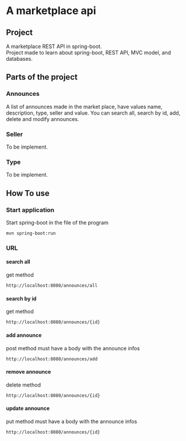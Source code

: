 # A marketplace api 
## Project
A marketplace REST API in spring-boot.  
Project made to learn about spring-boot, REST API, MVC model, and databases.

## Parts of the project
### Announces 
A list of announces made in the market place, have values name, description, type, seller and value.
You can search all, search by id, add, delete and modify announces.

### Seller
To be implement.

### Type
To be implement.

## How To use
### Start application
Start spring-boot in the file of the program
```
mvn spring-boot:run
```

### URL 
#### search all
get method
```
http://localhost:8080/announces/all
```

#### search by id
get method
```
http://localhost:8080/announces/{id}
```

#### add announce
post method
must have a body with the announce infos
```
http://localhost:8080/announces/add
```

#### remove announce
delete method
```
http://localhost:8080/announces/{id}
```

#### update announce
put method
must have a body with the announce infos
```
http://localhost:8080/announces/{id}
```

